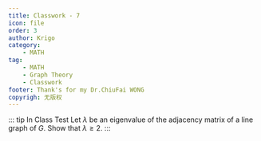 ```yaml
---
title: Classwork - 7
icon: file
order: 3
author: Krigo
category:
    - MATH
tag: 
    - MATH
    - Graph Theory
    - Classwork
footer: Thank's for my Dr.ChiuFai WONG
copyrigh: 无版权
---
```

::: tip In Class Test
Let $\lambda$ be an eigenvalue of the adjacency matrix of a line graph of $G$. Show that $\lambda \geq 2$.
:::